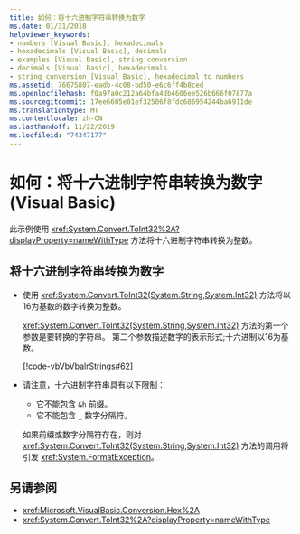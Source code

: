 ```yaml
---
title: 如何：将十六进制字符串转换为数字
ms.date: 01/31/2018
helpviewer_keywords:
- numbers [Visual Basic], hexadecimals
- hexadecimals [Visual Basic], decimals
- examples [Visual Basic], string conversion
- decimals [Visual Basic], hexadecimals
- string conversion [Visual Basic], hexadecimal to numbers
ms.assetid: 76675807-eadb-4c08-bd50-e6c6ff4b8ced
ms.openlocfilehash: f0a97a0c212a64bfa4db4606ee526b666f07877a
ms.sourcegitcommit: 17ee6605e01ef32506f8fdc686954244ba6911de
ms.translationtype: MT
ms.contentlocale: zh-CN
ms.lasthandoff: 11/22/2019
ms.locfileid: "74347177"
---
```

# <a name="how-to-convert-hexadecimal-strings-to-numbers-visual-basic"></a>如何：将十六进制字符串转换为数字 (Visual Basic)

此示例使用 <xref:System.Convert.ToInt32%2A?displayProperty=nameWithType> 方法将十六进制字符串转换为整数。

## <a name="to-convert-a-hexadecimal-string-to-a-number"></a>将十六进制字符串转换为数字

- 使用 <xref:System.Convert.ToInt32(System.String,System.Int32)> 方法将以16为基数的数字转换为整数。

  <xref:System.Convert.ToInt32(System.String,System.Int32)> 方法的第一个参数是要转换的字符串。 第二个参数描述数字的表示形式;十六进制以16为基数。

  [!code-vb[VbVbalrStrings#62](~/samples/snippets/visualbasic/VS_Snippets_VBCSharp/VbVbalrStrings/VB/Class2.vb#62)]

- 请注意，十六进制字符串具有以下限制：

  - 它不能包含 `&h` 前缀。
  - 它不能包含 `_` 数字分隔符。

  如果前缀或数字分隔符存在，则对 <xref:System.Convert.ToInt32(System.String,System.Int32)> 方法的调用将引发 <xref:System.FormatException>。

## <a name="see-also"></a>另请参阅

- <xref:Microsoft.VisualBasic.Conversion.Hex%2A>
- <xref:System.Convert.ToInt32%2A?displayProperty=nameWithType>
